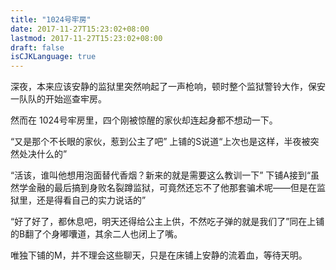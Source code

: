 ```yaml
---
title: "1024号牢房"
date: 2017-11-27T15:23:02+08:00
lastmod: 2017-11-27T15:23:02+08:00
draft: false
isCJKLanguage: true
---
```


深夜，本来应该安静的监狱里突然响起了一声枪响，顿时整个监狱警铃大作，保安一队队的开始巡查牢房。

然而在 1024号牢房里，四个刚被惊醒的家伙却连起身都不想动一下。

“又是那个不长眼的家伙，惹到公主了吧” 上铺的S说道“上次也是这样，半夜被突然处决什么的”

“活该，谁叫他想用泡面替代香烟？新来的就是需要这么教训一下” 下铺A接到“虽然学金融的最后搞到身败名裂蹲监狱，可竟然还忘不了他那套骗术呢——但是在监狱里，还是得看自己的实力说话的”

“好了好了，都休息吧，明天还得给公主上供，不然吃子弹的就是我们了”同在上铺的B翻了个身嘟囔道，其余二人也闭上了嘴。

唯独下铺的M，并不理会这些聊天，只是在床铺上安静的流着血，等待天明。
